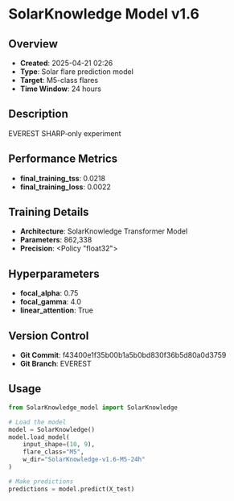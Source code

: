 # SolarKnowledge Model v1.6

## Overview
- **Created**: 2025-04-21 02:26
- **Type**: Solar flare prediction model
- **Target**: M5-class flares
- **Time Window**: 24 hours

## Description
EVEREST SHARP‑only experiment

## Performance Metrics
- **final_training_tss**: 0.0218
- **final_training_loss**: 0.0022


## Training Details
- **Architecture**: SolarKnowledge Transformer Model
- **Parameters**: 862,338
- **Precision**: <Policy "float32">

## Hyperparameters
- **focal_alpha**: 0.75
- **focal_gamma**: 4.0
- **linear_attention**: True

## Version Control
- **Git Commit**: f43400e1f35b00b1a5b0bd830f36b5d80a0d3759
- **Git Branch**: EVEREST

## Usage
```python
from SolarKnowledge_model import SolarKnowledge

# Load the model
model = SolarKnowledge()
model.load_model(
    input_shape=(10, 9), 
    flare_class="M5", 
    w_dir="SolarKnowledge-v1.6-M5-24h"
)

# Make predictions
predictions = model.predict(X_test)
```
